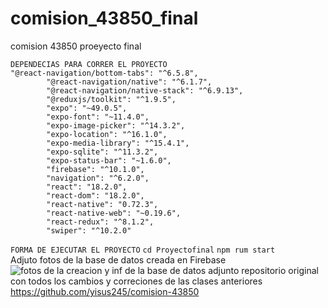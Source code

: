 # comision_43850_final
comision 43850 proeyecto final 
```
DEPENDECIAS PARA CORRER EL PROYECTO
"@react-navigation/bottom-tabs": "^6.5.8",
        "@react-navigation/native": "^6.1.7",
        "@react-navigation/native-stack": "^6.9.13",
        "@reduxjs/toolkit": "^1.9.5",
        "expo": "~49.0.5",
        "expo-font": "~11.4.0",
        "expo-image-picker": "^14.3.2",
        "expo-location": "^16.1.0",
        "expo-media-library": "^15.4.1",
        "expo-sqlite": "^11.3.2",
        "expo-status-bar": "~1.6.0",
        "firebase": "^10.1.0",
        "navigation": "^6.2.0",
        "react": "18.2.0",
        "react-dom": "18.2.0",
        "react-native": "0.72.3",
        "react-native-web": "~0.19.6",
        "react-redux": "^8.1.2",
        "swiper": "^10.2.0"
```

`FORMA DE EJECUTAR EL PROYECTO`
`cd Proyectofinal`
`npm rum start`   
Adjuto fotos de la base de datos creada en Firebase
![fotos de la creacion y inf de la base de datos]()
adjunto repositorio original con todos los cambios y correciones de las clases anteriores
https://github.com/yisus245/comision-43850

